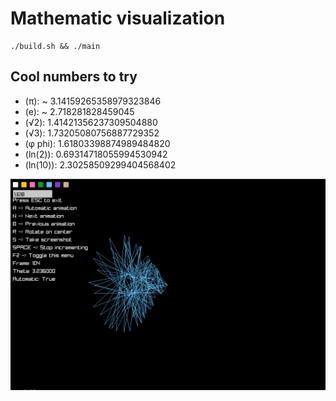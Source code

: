 # Mathematic visualization

```console
./build.sh && ./main 

```

## Cool numbers to try
 - (π): ~ 3.14159265358979323846
 - (e): ~ 2.718281828459045
 - (√2): 1.41421356237309504880
 - (√3): 1.73205080756887729352
 - (φ phi): 1.61803398874989484820
 - (ln(2)): 0.69314718055994530942
 - (ln(10)): 2.30258509299404568402

![alt text](https://github.com/BudgetBytes/Matelizer/blob/main/git.png?raw=true)

